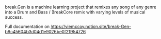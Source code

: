 break.Gen is a machine learning project that remixes any song of any genre into a Drum and Bass / BreakCore remix with varying levels of musical success.

Full documentation on https://viemccoy.notion.site/break-Gen-b9c45604b3d04d1e9026be0f21954726
